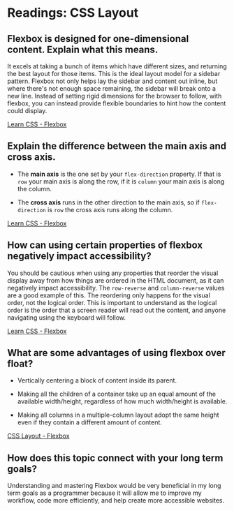 # Readings: CSS Layout

## Flexbox is designed for one-dimensional content. Explain what this means.

It excels at taking a bunch of items which have different sizes, and returning the best layout for those items. This is the ideal layout model for a sidebar pattern. Flexbox not only helps lay the sidebar and content out inline, but where there's not enough space remaining, the sidebar will break onto a new line. 
Instead of setting rigid dimensions for the browser to follow, with flexbox, you can instead provide flexible boundaries to hint how the content could display.

[Learn CSS - Flexbox](https://web.dev/learn/css/flexbox/)

## Explain the difference between the main axis and cross axis.

- The **main axis** is the one set by your `flex-direction` property. If that is `row` your main axis is along the row, if it is `column` your main axis is along the column.

- The **cross axis** runs in the other direction to the main axis, so if `flex-direction` is `row` the cross axis runs along the column.

[Learn CSS - Flexbox](https://web.dev/learn/css/flexbox/)

## How can using certain properties of flexbox negatively impact accessibility?

You should be cautious when using any properties that reorder the visual display away from how things are ordered in the HTML document, as it can negatively impact accessibility. The `row-reverse` and `column-reverse` values are a good example of this. The reordering only happens for the visual order, not the logical order. This is important to understand as the logical order is the order that a screen reader will read out the content, and anyone navigating using the keyboard will follow.

[Learn CSS - Flexbox](https://web.dev/learn/css/flexbox/)

## What are some advantages of using flexbox over float?

- Vertically centering a block of content inside its parent.

- Making all the children of a container take up an equal amount of the available width/height, regardless of how much width/height is available.

- Making all columns in a multiple-column layout adopt the same height even if they contain a different amount of content.

[CSS Layout - Flexbox](https://developer.mozilla.org/en-US/docs/Learn/CSS/CSS_layout/Flexbox)

## How does this topic connect with your long term goals?

Understanding and mastering Flexbox would be very beneficial in my long term goals as a programmer because it will allow me to improve my workflow, code more efficiently, and help create more accessible websites.
